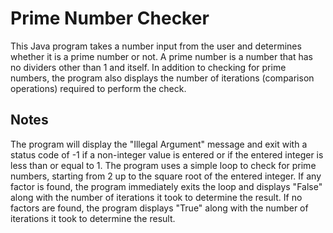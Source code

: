 # Prime Number Checker
This Java program takes a number input from the user and determines whether it is a prime number or not. A prime number is a number that has no dividers other than 1 and itself. In addition to checking for prime numbers, the program also displays the number of iterations (comparison operations) required to perform the check.

## Notes
The program will display the "Illegal Argument" message and exit with a status code of -1 if a non-integer value is entered or if the entered integer is less than or equal to 1.
The program uses a simple loop to check for prime numbers, starting from 2 up to the square root of the entered integer. If any factor is found, the program immediately exits the loop and displays "False" along with the number of iterations it took to determine the result.
If no factors are found, the program displays "True" along with the number of iterations it took to determine the result.